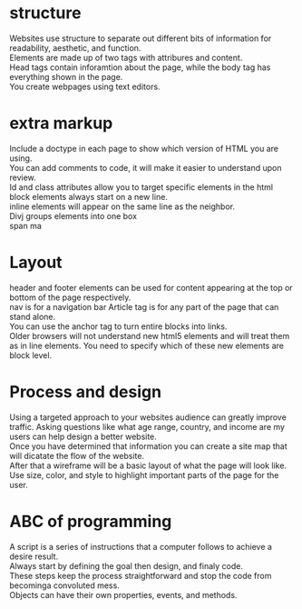 # structure  
Websites use structure to separate out different bits of information for readability, aesthetic, and function.  
Elements are made up of two tags with  attribures and content.  
Head tags contain inforamtion about the page, while the body tag has everything shown in the page.  
You create webpages using text editors.  

# extra markup  
Include a doctype in each page to show which version of HTML you are using.  
You can add comments to code, it will make it easier to understand upon review.  
Id and class attributes allow you to target specific elements in the html  
block elements always start on a new line.  
inline elements will appear on the same line as the neighbor.  
Divj groups elements into one box  
span ma

# Layout  
header and footer elements can be used for content appearing at the top or bottom of the page respectively.  
nav is for a navigation bar
Article tag is for any part of the page that can stand alone.  
You can use the anchor tag to turn entire blocks into links.  
Older browsers will not understand new html5 elements and will treat them as in line elements. You need to specify which of these new elements are block level.  

# Process and design  
Using a targeted approach to your websites audience can greatly improve traffic. Asking questions like what age range, country, and income are my users can help design a better website.  
Once you have determined that information you can create a site map that will dicatate the flow of the website.  
After that a wireframe will be a basic layout of what the page will look like.  
Use size, color, and style to highlight important parts of the page for the user.  

# ABC of programming  
A script is a series of instructions that a computer follows to achieve a desire result.  
Always start by defining the goal then design, and finaly code.  
These steps keep the process straightforward and stop the code from becominga convoluted mess.  
Objects can have their own properties, events, and methods.  
